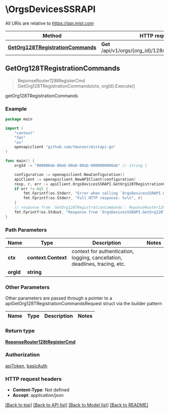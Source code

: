 # \OrgsDevicesSSRAPI

All URIs are relative to *https://api.mist.com*

Method | HTTP request | Description
------------- | ------------- | -------------
[**GetOrg128TRegistrationCommands**](OrgsDevicesSSRAPI.md#GetOrg128TRegistrationCommands) | **Get** /api/v1/orgs/{org_id}/128routers/register_cmd | getOrg128TRegistrationCommands



## GetOrg128TRegistrationCommands

> ReponseRouter128tRegisterCmd GetOrg128TRegistrationCommands(ctx, orgId).Execute()

getOrg128TRegistrationCommands



### Example

```go
package main

import (
	"context"
	"fmt"
	"os"
	openapiclient "github.com/tmunzer/mistapi-go"
)

func main() {
	orgId := "000000ab-00ab-00ab-00ab-0000000000ab" // string | 

	configuration := openapiclient.NewConfiguration()
	apiClient := openapiclient.NewAPIClient(configuration)
	resp, r, err := apiClient.OrgsDevicesSSRAPI.GetOrg128TRegistrationCommands(context.Background(), orgId).Execute()
	if err != nil {
		fmt.Fprintf(os.Stderr, "Error when calling `OrgsDevicesSSRAPI.GetOrg128TRegistrationCommands``: %v\n", err)
		fmt.Fprintf(os.Stderr, "Full HTTP response: %v\n", r)
	}
	// response from `GetOrg128TRegistrationCommands`: ReponseRouter128tRegisterCmd
	fmt.Fprintf(os.Stdout, "Response from `OrgsDevicesSSRAPI.GetOrg128TRegistrationCommands`: %v\n", resp)
}
```

### Path Parameters


Name | Type | Description  | Notes
------------- | ------------- | ------------- | -------------
**ctx** | **context.Context** | context for authentication, logging, cancellation, deadlines, tracing, etc.
**orgId** | **string** |  | 

### Other Parameters

Other parameters are passed through a pointer to a apiGetOrg128TRegistrationCommandsRequest struct via the builder pattern


Name | Type | Description  | Notes
------------- | ------------- | ------------- | -------------


### Return type

[**ReponseRouter128tRegisterCmd**](ReponseRouter128tRegisterCmd.md)

### Authorization

[apiToken](../README.md#apiToken), [basicAuth](../README.md#basicAuth)

### HTTP request headers

- **Content-Type**: Not defined
- **Accept**: application/json

[[Back to top]](#) [[Back to API list]](../README.md#documentation-for-api-endpoints)
[[Back to Model list]](../README.md#documentation-for-models)
[[Back to README]](../README.md)

